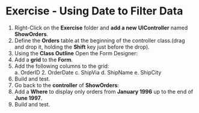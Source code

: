 ﻿# Exercise - Using Date to Filter Data

1.	Right-Click on the **Exercise** folder and **add a new** **UIController** named **ShowOrders**.  
2.	Define the **Orders** table at the beginning of the controller class.(drag and drop it, holding the **Shift** key just before the drop).
3.	Using the **Class Outline** Open the Form Designer: 
4.  Add a **grid** to the **Form**.
3. Add the following columns to the grid:  
    a.  OrderID
    2.  OrderDate
    c.	ShipVia
    d.	ShipName
    e.	ShipCity
4.	Build and test.
3.	Go back to the **controller** of **ShowOrders**:
7.  Add a **Where** to display only orders from **January 1996**  up to the end of  **June 1997**.  
4.	Build and test.
